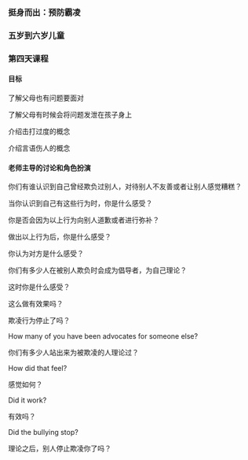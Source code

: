 ### 挺身而出：预防霸凌

### 五岁到六岁儿童

### 第四天课程

#### 目标

了解父母也有问题要面对

了解父母有时候会将问题发泄在孩子身上

介绍击打过度的概念

介绍言语伤人的概念

#### 老师主导的讨论和角色扮演

你们有谁认识到自己曾经欺负过别人，对待别人不友善或者让别人感觉糟糕？

当你认识到自己有这些行为时，你是什么感受？

你是否会因为以上行为向别人道歉或者进行弥补？

做出以上行为后，你是什么感受？

你认为对方是什么感受？

你们有多少人在被别人欺负时会成为倡导者，为自己理论？

这时你是什么感受？

这么做有效果吗？

欺凌行为停止了吗？

How many of you have been advocates for someone else?

你们有多少人站出来为被欺凌的人理论过？

How did that feel?

感觉如何？

Did it work?

有效吗？

Did the bullying stop?

理论之后，别人停止欺凌你了吗？

